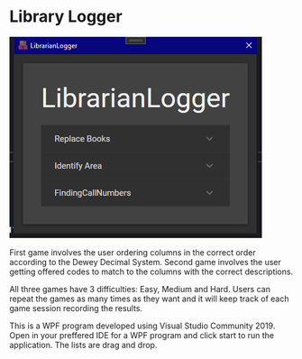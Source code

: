 <h1>Library Logger</h1>

<img src="https://github.com/BCAD3-PROG7312/LibraryLogger/blob/master/media/home_s.png"/>

First game involves the user ordering columns in the correct order according to the Dewey Decimal System.
Second game involves the user getting offered codes to match to the columns with the correct descriptions.

All three games have 3 difficulties: Easy, Medium and Hard.
Users can repeat the games as many times as they want and it will keep track of each game session recording the results.

This is a WPF program developed using Visual Studio Community 2019.
Open in your preffered IDE for a WPF program and click start to run the application.
The lists are drag and drop.
